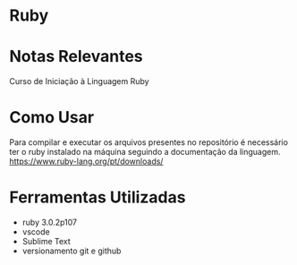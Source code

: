 # Ruby

# Notas Relevantes
Curso de Iniciação à Linguagem Ruby

# Como Usar
Para compilar e executar os arquivos presentes no repositório é necessário ter o ruby instalado na máquina seguindo a documentação da linguagem. 
https://www.ruby-lang.org/pt/downloads/

# Ferramentas Utilizadas 
- ruby 3.0.2p107
- vscode
- Sublime Text
- versionamento git e github
